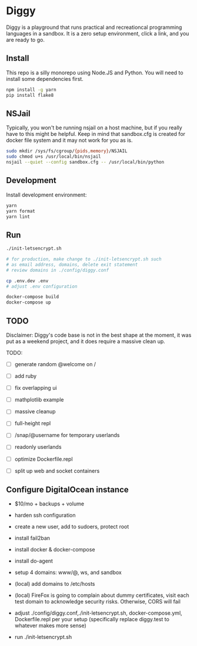 # Diggy

Diggy is a playground that runs practical and recreationcal
programming languages in a sandbox. It is a zero setup environment,
click a link, and you are ready to go.

## Install

This repo is a silly monorepo using Node.JS and Python. You will need
to install some dependencies first.

```bash
npm install -g yarn
pip install flake8
```

## NSJail

Typically, you won't be running nsjail on a host machine, but if you
really have to this might be helpful. Keep in mind that sandbox.cfg is
created for docker file system and it may not work for you as is.

```bash
sudo mkdir /sys/fs/cgroup/{pids,memory}/NSJAIL
sudo chmod u+s /usr/local/bin/nsjail
nsjail --quiet --config sandbox.cfg -- /usr/local/bin/python
```

## Development

Install development environment:

```bash
yarn
yarn format
yarn lint
```

## Run

```bash
./init-letsencrypt.sh

# for production, make change to ./init-letsencrypt.sh such
# as email address, domains, delete exit statement
# review domains in ./config/diggy.conf

cp .env.dev .env
# adjust .env configuration

docker-compose build
docker-compose up
```

## TODO

Disclaimer: Diggy's code base is not in the best shape at the moment,
it was put as a weekend project, and it does require a massive clean
up.

TODO:
  - [ ] generate random @welcome on /
  - [ ] add ruby
  - [ ] fix overlapping ui
  - [ ] mathplotlib example

  - [ ] massive cleanup
  - [ ] full-height repl
  - [ ] /snap/@username for temporary userlands
  - [ ] readonly userlands
  - [ ] optimize Dockerfile.repl
  - [ ] split up web and socket containers

## Configure DigitalOcean instance

- $10/mo + backups + volume
- harden ssh configuration
- create a new user, add to sudoers, protect root
- install fail2ban
- install docker & docker-compose
- install do-agent

- setup 4 domains: www/@, ws, and sandbox
- (local) add domains to /etc/hosts
- (local) FireFox is going to complain about dummy certificates, visit
  each test domain to acknowledge security risks. Otherwise, CORS will fail
- adjust ./config/diggy.conf,./init-letsencrypt.sh,
  docker-compose.yml, Dockerfile.repl per your setup (specifically
  replace diggy.test to whatever makes more sense)
- run ./init-letsencrypt.sh
